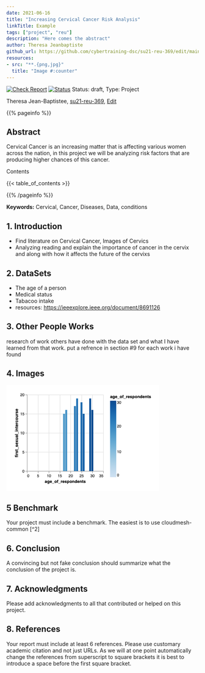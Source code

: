 ```yaml
---
date: 2021-06-16
title: "Increasing Cervical Cancer Risk Analysis"
linkTitle: Example
tags: ["project", "reu"]
description: "Here comes the abstract"
author: Theresa Jeanbaptiste
github_url: https://github.com/cybertraining-dsc/su21-reu-369/edit/main/project/index.md
resources:
- src: "**.{png,jpg}"
  title: "Image #:counter"
---
```


[![Check Report](https://github.com/cybertraining-dsc/su21-reu-369/workflows/Check%20Report/badge.svg)](https://github.com/cybertraining-dsc/su21-reu-369/actions)
[![Status](https://github.com/cybertraining-dsc/su21-reu-369/workflows/Status/badge.svg)](https://github.com/cybertraining-dsc/su21-reu-369/actions)
Status: draft, Type: Project


Theresa Jean-Baptistee, [su21-reu-369](https://github.com/cybertraining-dsc/su21-reu-369), [Edit](https://github.com/cybertraining-dsc/su21-reu-369/blob/main/project/index.md)

{{% pageinfo %}}

## Abstract
Cervical Cancer is an increasing matter that is affecting various women across the nation, in this project we will be analyzing risk factors that are producing higher chances of this cancer. 

Contents

{{< table_of_contents >}}

{{% /pageinfo %}}

**Keywords:** Cervical, Cancer, Diseases, Data, conditions 

## 1. Introduction
- Find literature on Cervical Cancer, Images of Cervics 
- Analyzing reading and explain the importance of cancer in the cervix and along with how it affects the future of 
the cervixs 

## 2. DataSets

- The age of a person 
- Medical status 
- Tabacoo intake 
- resources: https://ieeexplore.ieee.org/document/8691126
 
## 3. Other People Works

research of work others have done with the data set and what I have learned from that work.
put a refrence in section #9 for each work i have found 

## 4. Images 

![Figure 1](https://github.com/cybertraining-dsc/su21-reu-369/blob/main/project/images/download-2021-06-29T15-34-01-628Z.png)

## 5 Benchmark

Your project must include a benchmark. The easiest is to use cloudmesh-common [^2]
 
## 6. Conclusion

A convincing but not fake conclusion should summarize what the conclusion of the project is.

## 7. Acknowledgments

Please add acknowledgments to all that contributed or helped on this project.  

## 8. References

Your report must include at least 6 references. Please use customary academic citation and not just URLs. As we will at 
one point automatically change the references from superscript to square brackets it is best to introduce a space before 
the first square bracket.

[^1]: Gregor von Laszewski, Cloudmesh StopWatch and Benchmark from the Cloudmesh Common Library, [GitHub] 
      <https://github.com/cloudmesh/cloudmesh-common>

